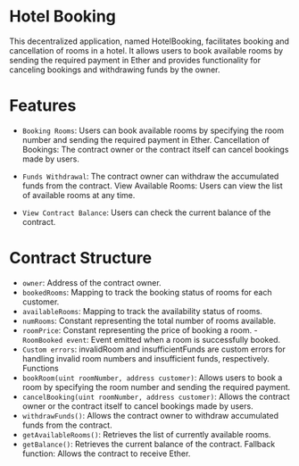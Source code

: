 # Hotel Booking

This decentralized application, named HotelBooking, facilitates booking and cancellation of rooms in a hotel. It allows users to book available rooms by sending the required payment in Ether and provides functionality for canceling bookings and withdrawing funds by the owner.

# Features

- `Booking Rooms`: Users can book available rooms by specifying the room number and sending the required payment in Ether.
  Cancellation of Bookings: The contract owner or the contract itself can cancel bookings made by users.

- `Funds Withdrawal`: The contract owner can withdraw the accumulated funds from the contract.
  View Available Rooms: Users can view the list of available rooms at any time.

- `View Contract Balance`: Users can check the current balance of the contract.

# Contract Structure

- `owner`: Address of the contract owner.
- `bookedRooms`: Mapping to track the booking status of rooms for each customer.
- `availableRooms`: Mapping to track the availability status of rooms.
- `numRooms`: Constant representing the total number of rooms available.
- `roomPrice`: Constant representing the price of booking a room. -`RoomBooked event`: Event emitted when a room is successfully booked.
- `Custom errors`: invalidRoom and insufficientFunds are custom errors for handling invalid room numbers and insufficient funds, respectively.
  Functions
- `bookRoom(uint roomNumber, address customer)`: Allows users to book a room by specifying the room number and sending the required payment.
- `cancelBooking(uint roomNumber, address customer)`: Allows the contract owner or the contract itself to cancel bookings made by users.
- `withdrawFunds()`: Allows the contract owner to withdraw accumulated funds from the contract.
- `getAvailableRooms()`: Retrieves the list of currently available rooms.
- `getBalance()`: Retrieves the current balance of the contract.
  Fallback function: Allows the contract to receive Ether.
